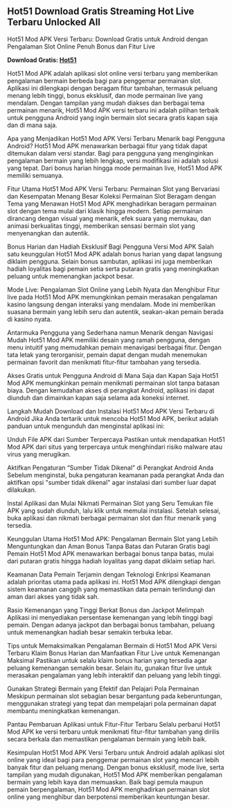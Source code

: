 ## Hot51 Download Gratis Streaming Hot Live Terbaru Unlocked All

Hot51 Mod APK Versi Terbaru: Download Gratis untuk Android dengan Pengalaman Slot Online Penuh Bonus dan Fitur Live

**Download Gratis: [Hot51](https://bit.ly/3NPs8o4)**

Hot51 Mod APK adalah aplikasi slot online versi terbaru yang memberikan pengalaman bermain berbeda bagi para penggemar permainan slot. Aplikasi ini dilengkapi dengan beragam fitur tambahan, termasuk peluang menang lebih tinggi, bonus eksklusif, dan mode permainan live yang mendalam. Dengan tampilan yang mudah diakses dan berbagai tema permainan menarik, Hot51 Mod APK versi terbaru ini adalah pilihan terbaik untuk pengguna Android yang ingin bermain slot secara gratis kapan saja dan di mana saja.

Apa yang Menjadikan Hot51 Mod APK Versi Terbaru Menarik bagi Pengguna Android?
Hot51 Mod APK menawarkan berbagai fitur yang tidak dapat ditemukan dalam versi standar. Bagi para pengguna yang menginginkan pengalaman bermain yang lebih lengkap, versi modifikasi ini adalah solusi yang tepat. Dari bonus harian hingga mode permainan live, Hot51 Mod APK memiliki semuanya.

Fitur Utama Hot51 Mod APK Versi Terbaru: Permainan Slot yang Bervariasi dan Kesempatan Menang Besar
Koleksi Permainan Slot Beragam dengan Tema yang Menawan Hot51 Mod APK menghadirkan beragam permainan slot dengan tema mulai dari klasik hingga modern. Setiap permainan dirancang dengan visual yang menarik, efek suara yang memukau, dan animasi berkualitas tinggi, memberikan sensasi bermain slot yang menyenangkan dan autentik.

Bonus Harian dan Hadiah Eksklusif Bagi Pengguna Versi Mod APK Salah satu keunggulan Hot51 Mod APK adalah bonus harian yang dapat langsung diklaim pengguna. Selain bonus sambutan, aplikasi ini juga memberikan hadiah loyalitas bagi pemain setia serta putaran gratis yang meningkatkan peluang untuk memenangkan jackpot besar.

Mode Live: Pengalaman Slot Online yang Lebih Nyata dan Menghibur Fitur live pada Hot51 Mod APK memungkinkan pemain merasakan pengalaman kasino langsung dengan interaksi yang mendalam. Mode ini memberikan suasana bermain yang lebih seru dan autentik, seakan-akan pemain berada di kasino nyata.

Antarmuka Pengguna yang Sederhana namun Menarik dengan Navigasi Mudah Hot51 Mod APK memiliki desain yang ramah pengguna, dengan menu intuitif yang memudahkan pemain menavigasi berbagai fitur. Dengan tata letak yang terorganisir, pemain dapat dengan mudah menemukan permainan favorit dan menikmati fitur-fitur tambahan yang tersedia.

Akses Gratis untuk Pengguna Android di Mana Saja dan Kapan Saja Hot51 Mod APK memungkinkan pemain menikmati permainan slot tanpa batasan biaya. Dengan kemudahan akses di perangkat Android, aplikasi ini dapat diunduh dan dimainkan kapan saja selama ada koneksi internet.

Langkah Mudah Download dan Instalasi Hot51 Mod APK Versi Terbaru di Android
Jika Anda tertarik untuk mencoba Hot51 Mod APK, berikut adalah panduan untuk mengunduh dan menginstal aplikasi ini:

Unduh File APK dari Sumber Terpercaya Pastikan untuk mendapatkan Hot51 Mod APK dari situs yang terpercaya untuk menghindari risiko malware atau virus yang merugikan.

Aktifkan Pengaturan “Sumber Tidak Dikenal” di Perangkat Android Anda Sebelum menginstal, buka pengaturan keamanan pada perangkat Anda dan aktifkan opsi "sumber tidak dikenal" agar instalasi dari sumber luar dapat dilakukan.

Instal Aplikasi dan Mulai Nikmati Permainan Slot yang Seru Temukan file APK yang sudah diunduh, lalu klik untuk memulai instalasi. Setelah selesai, buka aplikasi dan nikmati berbagai permainan slot dan fitur menarik yang tersedia.

Keunggulan Utama Hot51 Mod APK: Pengalaman Bermain Slot yang Lebih Menguntungkan dan Aman
Bonus Tanpa Batas dan Putaran Gratis bagi Pemain Hot51 Mod APK menawarkan berbagai bonus tanpa batas, mulai dari putaran gratis hingga hadiah loyalitas yang dapat diklaim setiap hari.

Keamanan Data Pemain Terjamin dengan Teknologi Enkripsi Keamanan adalah prioritas utama pada aplikasi ini. Hot51 Mod APK dilengkapi dengan sistem keamanan canggih yang memastikan data pemain terlindungi dan aman dari akses yang tidak sah.

Rasio Kemenangan yang Tinggi Berkat Bonus dan Jackpot Melimpah Aplikasi ini menyediakan persentase kemenangan yang lebih tinggi bagi pemain. Dengan adanya jackpot dan berbagai bonus tambahan, peluang untuk memenangkan hadiah besar semakin terbuka lebar.

Tips untuk Memaksimalkan Pengalaman Bermain di Hot51 Mod APK Versi Terbaru
Klaim Bonus Harian dan Manfaatkan Fitur Live untuk Kemenangan Maksimal Pastikan untuk selalu klaim bonus harian yang tersedia agar peluang kemenangan semakin besar. Selain itu, gunakan fitur live untuk merasakan pengalaman yang lebih interaktif dan peluang yang lebih tinggi.

Gunakan Strategi Bermain yang Efektif dan Pelajari Pola Permainan Meskipun permainan slot sebagian besar bergantung pada keberuntungan, menggunakan strategi yang tepat dan mempelajari pola permainan dapat membantu meningkatkan kemenangan.

Pantau Pembaruan Aplikasi untuk Fitur-Fitur Terbaru Selalu perbarui Hot51 Mod APK ke versi terbaru untuk menikmati fitur-fitur tambahan yang dirilis secara berkala dan memastikan pengalaman bermain yang lebih baik.

Kesimpulan
Hot51 Mod APK Versi Terbaru untuk Android adalah aplikasi slot online yang ideal bagi para penggemar permainan slot yang mencari lebih banyak fitur dan peluang menang. Dengan bonus eksklusif, mode live, serta tampilan yang mudah digunakan, Hot51 Mod APK memberikan pengalaman bermain yang lebih kaya dan memuaskan. Baik bagi pemula maupun pemain berpengalaman, Hot51 Mod APK menghadirkan permainan slot online yang menghibur dan berpotensi memberikan keuntungan besar.
